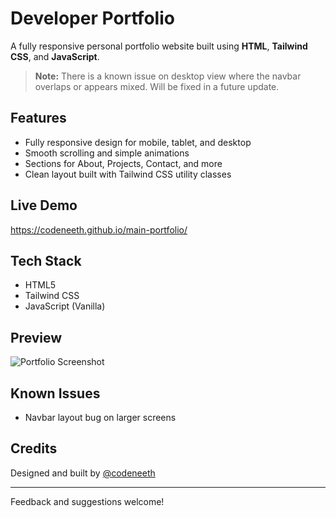 # Developer Portfolio

A fully responsive personal portfolio website built using **HTML**, **Tailwind CSS**, and **JavaScript**.

> **Note:** There is a known issue on desktop view where the navbar overlaps or appears mixed. Will be fixed in a future update.

## Features

- Fully responsive design for mobile, tablet, and desktop
- Smooth scrolling and simple animations
- Sections for About, Projects, Contact, and more
- Clean layout built with Tailwind CSS utility classes

## Live Demo
https://codeneeth.github.io/main-portfolio/

## Tech Stack

- HTML5
- Tailwind CSS
- JavaScript (Vanilla)

## Preview

![Portfolio Screenshot](./screenshots/portfolio-home.png)

## Known Issues

- Navbar layout bug on larger screens

## Credits

Designed and built by [@codeneeth](https://instagram.com/codeneeth)

---

Feedback and suggestions welcome!
